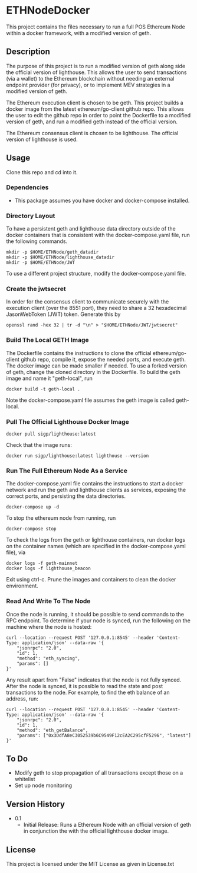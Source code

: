 # ETHNodeDocker

This project contains the files necessary to run a full POS Ethereum Node within a docker framework, with a modified version of geth. 

## Description

The purpose of this project is to run a modified version of geth along side the official version of lighthouse. This allows the user to send transactions (via a wallet) to the Ethereum blockchain without needing an external endpoint provider (for privacy), or to implement MEV strategies in a modified version of geth. 

The Ethereum execution client is chosen to be geth. This project builds a docker image from the latest ethereum/go-client github repo. This allows the user to edit the github repo in order to point the Dockerfile to a modified version of geth, and run a modified geth instead of the official version. 

The Ethereum consensus client is chosen to be lighthouse. The official version of lighthouse is used. 


## Usage

Clone this repo and cd into it. 

### Dependencies

* This package assumes you have docker and docker-compose installed. 

### Directory Layout 

To have a persistent geth and lighthouse data directory outside of the docker containers that is consistent with the docker-compose.yaml file, run the following commands. 
```
mkdir -p $HOME/ETHNode/geth_datadir 
mkdir -p $HOME/ETHNode/lighthouse_datadir 
mkdir -p $HOME/ETHNode/JWT 
```

To use a different project structure, modify the docker-compose.yaml file. 

### Create the jwtsecret

In order for the consensus client to communicate securely with the execution client (over the 8551 port), they need to share a 32 hexadecimal JasonWebToken (JWT) token. Generate this by 

```
openssl rand -hex 32 | tr -d "\n" > "$HOME/ETHNode/JWT/jwtsecret"
```

### Build The Local GETH Image 

The Dockerfile contains the instructions to clone the official ethereum/go-client github repo, compile it, expose the needed ports, and execute geth. The docker image can be made smaller if needed. To use a forked version of geth, change the cloned directory in the Dockerfile. To build the geth image and name it "geth-local", run  

```
docker build -t geth-local . 
```

Note the docker-compose.yaml file assumes the geth image is called geth-local. 

### Pull The Official Lighthouse Docker Image

```
docker pull sigp/lighthouse:latest
```

Check that the image runs: 

```
docker run sigp/lighthouse:latest lighthouse --version 
```

### Run The Full Ethereum Node As a Service 

The docker-compose.yaml file contains the instructions to start a docker network and run the geth and lighthouse clients as services, exposing the correct ports, and persisting the data directories.

```
docker-compose up -d 
```

To stop the ethereum node from running, run
```
docker-compose stop
```

To check the logs from the geth or lighthouse containers, run docker logs on the container names (which are specified in the docker-compose.yaml file), via 
```
docker logs -f geth-mainnet 
docker logs -f lighthouse_beacon
```

Exit using ctrl-c. Prune the images and containers to clean the docker environment. 

### Read And Write To The Node

Once the node is running, it should be possible to send commands to the RPC endpoint. To determine if your node is synced, run the following on the machine where the node is hosted:
```
curl --location --request POST '127.0.0.1:8545' --header 'Content-Type: application/json' --data-raw '{
	"jsonrpc": "2.0",
	"id": 1,
	"method": "eth_syncing",
	"params": []          	 
}'
```

Any result apart from "False" indicates that the node is not fully synced. After the node is synced, it is possible to read the state and post transactions to the node. For example, to find the eth balance of an address, run:
```
curl --location --request POST '127.0.0.1:8545' --header 'Content-Type: application/json' --data-raw '{
	"jsonrpc": "2.0",
	"id": 1,
	"method": "eth_getBalance",
	"params": ["0x3DdfA8eC3052539b6C9549F12cEA2C295cfF5296", "latest"]
}'
```


## To Do

* Modify geth to stop propagation of all transactions except those on a whitelist
* Set up node monitoring 



## Version History

* 0.1
    * Initial Release: Runs a Ethereum Node with an official version of geth in conjunction the with the official lighthouse docker image.  

## License

This project is licensed under the MIT License as given in License.txt

